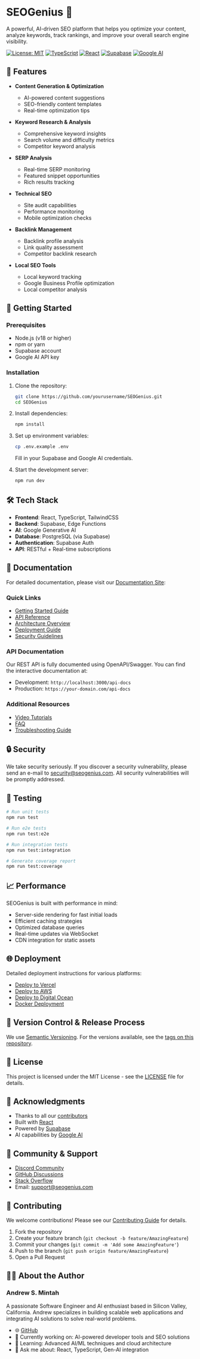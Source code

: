 # SEOGenius 🚀

A powerful, AI-driven SEO platform that helps you optimize your content, analyze keywords, track rankings, and improve your overall search engine visibility.

[![License: MIT](https://img.shields.io/badge/License-MIT-yellow.svg)](https://opensource.org/licenses/MIT)
[![TypeScript](https://img.shields.io/badge/TypeScript-007ACC?logo=typescript&logoColor=white)](https://www.typescriptlang.org/)
[![React](https://img.shields.io/badge/React-20232A?logo=react&logoColor=61DAFB)](https://reactjs.org/)
[![Supabase](https://img.shields.io/badge/Supabase-3ECF8E?logo=supabase&logoColor=white)](https://supabase.com/)
[![Google AI](https://img.shields.io/badge/Google_AI-4285F4?logo=google&logoColor=white)](https://ai.google.dev/)

## 🌟 Features

- **Content Generation & Optimization**
  - AI-powered content suggestions
  - SEO-friendly content templates
  - Real-time optimization tips

- **Keyword Research & Analysis**
  - Comprehensive keyword insights
  - Search volume and difficulty metrics
  - Competitor keyword analysis

- **SERP Analysis**
  - Real-time SERP monitoring
  - Featured snippet opportunities
  - Rich results tracking

- **Technical SEO**
  - Site audit capabilities
  - Performance monitoring
  - Mobile optimization checks

- **Backlink Management**
  - Backlink profile analysis
  - Link quality assessment
  - Competitor backlink research

- **Local SEO Tools**
  - Local keyword tracking
  - Google Business Profile optimization
  - Local competitor analysis

## 🚀 Getting Started

### Prerequisites

- Node.js (v18 or higher)
- npm or yarn
- Supabase account
- Google AI API key

### Installation

1. Clone the repository:
   ```bash
   git clone https://github.com/yourusername/SEOGenius.git
   cd SEOGenius
   ```

2. Install dependencies:
   ```bash
   npm install
   ```

3. Set up environment variables:
   ```bash
   cp .env.example .env
   ```
   Fill in your Supabase and Google AI credentials.

4. Start the development server:
   ```bash
   npm run dev
   ```

## 🛠️ Tech Stack

- **Frontend**: React, TypeScript, TailwindCSS
- **Backend**: Supabase, Edge Functions
- **AI**: Google Generative AI
- **Database**: PostgreSQL (via Supabase)
- **Authentication**: Supabase Auth
- **API**: RESTful + Real-time subscriptions

## 📖 Documentation

For detailed documentation, please visit our [Documentation Site](./docs):

### Quick Links
- [Getting Started Guide](./docs/getting-started.md)
- [API Reference](./docs/api-reference.md)
- [Architecture Overview](./docs/architecture.md)
- [Deployment Guide](./docs/deployment.md)
- [Security Guidelines](./docs/security.md)

### API Documentation
Our REST API is fully documented using OpenAPI/Swagger. You can find the interactive documentation at:
- Development: `http://localhost:3000/api-docs`
- Production: `https://your-domain.com/api-docs`

### Additional Resources
- [Video Tutorials](./docs/tutorials)
- [FAQ](./docs/faq.md)
- [Troubleshooting Guide](./docs/troubleshooting.md)

## 🔒 Security

We take security seriously. If you discover a security vulnerability, please send an e-mail to security@seogenius.com. All security vulnerabilities will be promptly addressed.

## 🧪 Testing

```bash
# Run unit tests
npm run test

# Run e2e tests
npm run test:e2e

# Run integration tests
npm run test:integration

# Generate coverage report
npm run test:coverage
```

## 📈 Performance

SEOGenius is built with performance in mind:
- Server-side rendering for fast initial loads
- Efficient caching strategies
- Optimized database queries
- Real-time updates via WebSocket
- CDN integration for static assets

## 🌐 Deployment

Detailed deployment instructions for various platforms:
- [Deploy to Vercel](./docs/deployment/vercel.md)
- [Deploy to AWS](./docs/deployment/aws.md)
- [Deploy to Digital Ocean](./docs/deployment/digitalocean.md)
- [Docker Deployment](./docs/deployment/docker.md)

## 🔄 Version Control & Release Process

We use [Semantic Versioning](https://semver.org/). For the versions available, see the [tags on this repository](https://github.com/yourusername/SEOGenius/tags).

## 📜 License

This project is licensed under the MIT License - see the [LICENSE](LICENSE) file for details.

## 🙏 Acknowledgments

- Thanks to all our [contributors](https://github.com/yourusername/SEOGenius/graphs/contributors)
- Built with [React](https://reactjs.org/)
- Powered by [Supabase](https://supabase.com/)
- AI capabilities by [Google AI](https://ai.google.dev/)

## 💬 Community & Support

- [Discord Community](https://discord.gg/seogenius)
- [GitHub Discussions](https://github.com/yourusername/SEOGenius/discussions)
- [Stack Overflow](https://stackoverflow.com/questions/tagged/seogenius)
- Email: support@seogenius.com

## 🤝 Contributing

We welcome contributions! Please see our [Contributing Guide](CONTRIBUTING.md) for details.

1. Fork the repository
2. Create your feature branch (`git checkout -b feature/AmazingFeature`)
3. Commit your changes (`git commit -m 'Add some AmazingFeature'`)
4. Push to the branch (`git push origin feature/AmazingFeature`)
5. Open a Pull Request

## 👨‍💻 About the Author

### Andrew S. Mintah

A passionate Software Engineer and AI enthusiast based in Silicon Valley, California. Andrew specializes in building scalable web applications and integrating AI solutions to solve real-world problems.

- 🌐 [GitHub](https://github.com/Harshmriduhash)
- 🚀 Currently working on: AI-powered developer tools and SEO solutions
- 🌱 Learning: Advanced AI/ML techniques and cloud architecture
- 💬 Ask me about: React, TypeScript, Gen-AI integration